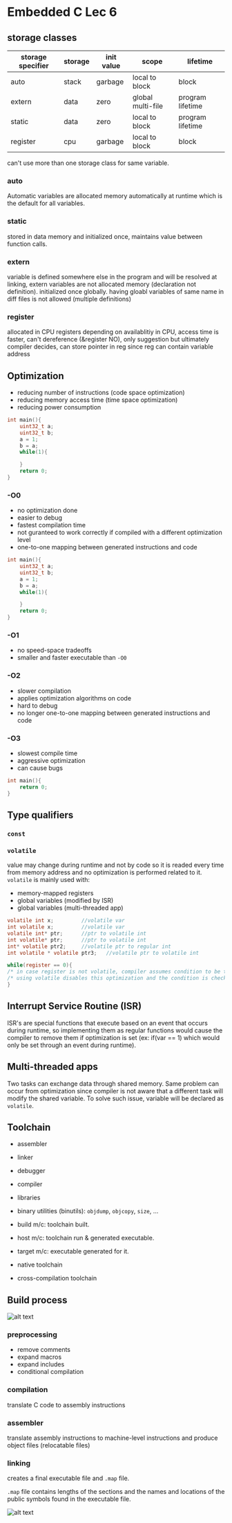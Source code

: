 # Embedded C Lec 6

## storage classes

|storage specifier | storage | init value | scope | lifetime
|---------|----------|---------|---------|----------
| auto | stack | garbage | local to block | block
| extern | data | zero | global multi-file | program lifetime
| static | data | zero | local to block | program lifetime
| register | cpu | garbage | local to block | block

can't use more than one storage class for same variable.

### auto

Automatic variables are allocated memory automatically at runtime which is the default for all variables.

### static

stored in data memory and initialized once, maintains value between function calls.

### extern

variable is defined somewhere else in the program and will be resolved at linking, extern variables are not allocated memory (declaration not definition). initialized once globally. having gloabl variables of same name in diff files is not allowed (multiple definitions)

### register

allocated in CPU registers depending on availablitiy in CPU, access time is faster, can't dereference (&register NO), only suggestion but ultimately compiler decides, can store pointer in reg since reg can contain variable address

## Optimization

- reducing number of instructions (code space optimization)
- reducing memory access time (time space optimization)
- reducing power consumption

```c
int main(){
    uint32_t a;
    uint32_t b;
    a = 1;
    b = a;
    while(1){

    }
    return 0;
}
```

### -O0

- no optimization done
- easier to debug
- fastest compilation time
- not guranteed to work correctly if compiled with a different optimization level
- one-to-one mapping between generated instructions and code

```c
int main(){
    uint32_t a;
    uint32_t b;
    a = 1;
    b = a;
    while(1){

    }
    return 0;
}
```

### -O1

- no speed-space tradeoffs
- smaller and faster executable than `-O0`

### -O2

- slower compilation
- applies optimization algorithms on code
- hard to debug
- no longer one-to-one mapping between generated instructions and code

### -O3

- slowest compile time
- aggressive optimization
- can cause bugs

```c
int main(){ 
    return 0;
}
```

## Type  qualifiers

### `const`

### `volatile`

value may change during runtime and not by code so it is readed every time from memory address and no optimization is performed related to it. `volatile` is mainly used with:

- memory-mapped registers
- global variables (modified by ISR)
- global variables (multi-threaded app)

```c
volatile int x;         //volatile var
int volatile x;         //volatile var
volatile int* ptr;      //ptr to volatile int
int volatile* ptr;      //ptr to volatile int
int* volatile ptr2;     //volatile ptr to regular int
int volatile * volatile ptr3;   //volatile ptr to volatile int
```

```c
while(register == 0){
/* in case register is not volatile, compiler assumes condition to be true forever and doesn't check condition */
/* using volatile disables this optimization and the condition is checked for every loop */
}
```

## Interrupt Service Routine (ISR)

ISR's are special functions that execute based on an event that occurs during runtime, so implementing them as regular functions would cause the compiler to remove them if optimization is set (ex: if(var == 1) which would only be set through an event during runtime).

## Multi-threaded apps

Two tasks can exchange data through shared memory. Same problem can occur from optimization since compiler is not aware that a different task will modify the shared variable. To solve such issue, variable will be declared as `volatile`.

## Toolchain

- assembler
- linker
- debugger
- compiler
- libraries
- binary utilities (binutils): `objdump`, `objcopy`, `size`, ...

- build m/c: toolchain built.
- host m/c: toolchain run & generated executable.
- target m/c: executable generated for it.

- native toolchain
- cross-compilation toolchain

## Build process

![alt text](image-10.png)

### preprocessing

- remove comments
- expand macros
- expand includes
- conditional compilation

### compilation

translate C code to assembly instructions

### assembler

translate assembly instructions to machine-level instructions and produce object files (relocatable files)

### linking

creates a final executable file and `.map` file.

`.map` file contains lengths of the sections and the names and locations of the public symbols found in the executable file.

![alt text](image-11.png)
